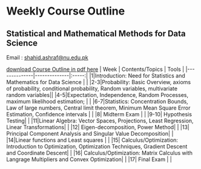 # Weekly Course Outline 
## Statistical and Mathematical Methods for Data Science 
Email : <a href="mailto:shahid.ashraf@nu.edu.pk" style=" word-wrap: break-word;" target="_blank">shahid.ashraf@nu.edu.pk</a></p>
<a href="Course outline_.pdf" download="Course outline_lgebra.pdf">download  Course Outline in pdf here</a>
| Week         | Contents/Topics | Tools |
|--------------|--------------|:-----:|
|1|Introduction: Need for Statistics and Mathematics for Data Science | |
|2-3|Probability: Basic Overview, axioms of probability, conditional probability, Random variables, multivariate random variables||
|4-5|Expectation, Independence, Random Processes, maximum likelihood estimation; | |
|6-7|Statistics: Concentration Bounds, Law of large numbers, Central limit theorem, Minimum Mean Square Error Estimation, Confidence intervals   | |
|8| Midterm Exam | |
|9-10| Hypothesis Testing| |
|11|Linear Algebra: Vector Spaces, Projections, Least Regression, Linear Transformations| |
|12| Eigen-decomposition, Power Method| |
|13| Principal Component Analysis and Singular Value Decomposition| |
|14|Linear functions and Least squares | |
|15| Calculus/Optimization: Introduction to Optimization, Optimization Techniques, Gradient Descent and Coordinate Descent| |
|16| Calculus/Optimization: Matrix Calculus with Langrage Multipliers and Convex Optimization| |
|17| Final Exam | |

